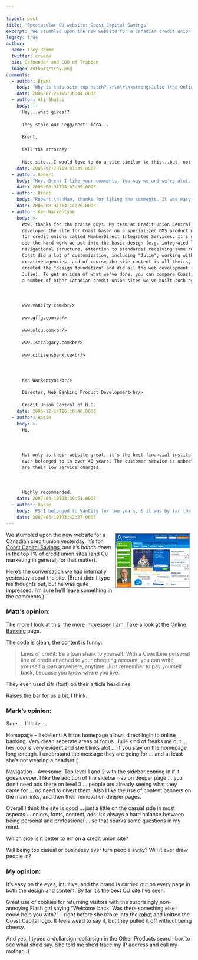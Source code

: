 ```yaml
---

layout: post
title: 'Spectacular CU website: Coast Capital Savings'
excerpt: 'We stumbled upon the new website for a Canadian credit union yesterday.  It&#8217;s for <a href="https://www.coastcapitalsavings.com/">Coast Capital Savings</a>, and it&#8217;s <em>hands down</em> in the top 1% of credit union sites.'
legacy: true
author:
  name: Trey Reeme
  twitter: creeme
  bio: Cofounder and COO of Trabian
  image: authors/trey.png
comments:
  - author: Brent
    body: "Why is this site top notch? \r\n\r\n<strong>Julie (the Online Greeter™) is engaging.</strong> This approach reminded me a less ridiculous <a href=\"http://www.subservientchicken.com/\">subserviant chicken</a>. Coast Capital has allowed their site to react with me on a two way street, and at more levels than their online banking and loan applications. I sat there for quite a while and typed in random words, some financial and some not, just to see what Julie would say and do. And each time the word was financially themed, I was unwittingly marketed, informed of what CCSCU could do for me. And I didn't mind at all. It was relevant - I asked for it for crying out loud.\r\n\r\nPlus, the fact that Trey typed a naughty word into a credit union site and got scolded is beautiful.\r\n\r\n<strong>The navigation is simple and intuitive.</strong> I love to see financial sites break their content into personal and business at the top level. It's definitely something we're learning to incorporate into our information architecture design. Any given user automatically nixes 50% of inapplicable content right off the bat. Plus it's much easier to look at and maneuver than a primary navigation of 10+ items. \r\n\r\n<strong>The <a href=\"https://www.coastcapitalsavings.com/Features/Launch/?mdi-campaign=PersonalSecCalloutNewSite\">\"new website\" page</a> makes the transition easy.</a></strong> It never fails that when we launch a new site, at least one person will write in complaining that we've pulled the ground out from under them. People are resistant to change, even if the change is a vast improvement. By including a <a href=\"https://www.coastcapitalsavings.com/Features/Launch/Tour/\">tour of the new site</a> and a <a href=\"https://www.coastcapitalsavings.com/Features/Launch/Website_FAQ/\">New Website FAQ</a> Coastal Capital keeps their members from feeling alienated and left behind. The best way to encourage use is educate and promote understanding.\r\n\r\n<strong>The site's copy is conversational.</strong> As you have probably seen, we're big advocates of marketing through conversation instead of plastic sales-speak. They joke around, which makes it easier to digest, but also hit their mark by communicating each message clearly.\r\n\r\nHow do they describe their rates? \"Here's what is will cost to get some money from us.\" How much more real and trustworthy is that than some inflated boast about having the best rates, followed by a series of cautionary compliance-driven asterisks? \r\n\r\n<br/><br/>...Man, I ended up saying a lot more about that site than I originally intended. I get excited about great work, alright?\r\n\r\n"
    date: 2006-07-24T15:36:44.000Z
  - author: Ali Shafai
    body: |-
      Hey...what gives!?

      They stole our 'egg/nest' idea...

      Brent,

      Call the attorney!

      Nice site...I would love to do a site similar to this...but, not sure if we can be this bold...
    date: 2006-07-28T19:01:39.000Z
  - author: Robert
    body: "Hey, Brent I like your comments. You say we and we're alot. Who is we? I have been studying what credit unions are doing with their marketing. What they are trying to do to stand out from the banks. I have been going to each site, which their are alot. Do you know of any good resource sites? I found one <a href=\"http://www.creditunionl.com\">http://www.creditunionl.com</a>, but they are still growing their site. It looks like they will have alot of good info, so I will check back with them later.\r\n\r\nAs for this site, I was suprised that a credit union put the toilet on their sales page for online accounts."
    date: 2006-08-31T04:03:39.000Z
  - author: Brent
    body: "Robert,\n\nMan, thanks for liking the comments. It was easy to get excited about \"CCS's site\":https://www.coastcapitalsavings.com/ because its so luscious. \n\nAnd by \"we,\" I meant \"Trabian\":http://www.trabian.com, the web-development alter-egos of the \"OpenSource CU team\":http://www.opensourcecu.com/pages/team. \n\nWhat kind of resources are you looking for? Check out our \"blogroll\":http://www.opensourcecu.com/pages/blogroll for a roster of credit union and credit union-minded blogs. And the \"NCUA\":http://www.ncua.gov database is always a good place to find specific credit union information.\n\nI absolutely love that they put a toilet on their online banking section. You can do your banking from the throne if you want to! That sir, is convenience to the extreme, and the -American- Canadian Way."
    date: 2006-08-31T14:14:26.000Z
  - author: Ken Warkentyne
    body: >-
      Wow, thanks for the praise guys. My team at Credit Union Central of B.C.
      developed the site for Coast based on a specialized CMS product we built
      for credit unions called MemberDirect Integrated Services. It's great to
      see the hard work we put into the basic design (e.g. integrated login,
      navigational structure, attention to standards) receiving some recognition.
      Coast did a lot of customization, including "Julie", working with their own
      creative agencies, and of course the site content is all theirs, but we
      created the "design foundation" and did all the web development (except
      Julie). To get an idea of what we've done, you can compare Coast with
      a number of other Canadian credit union sites we've built such as:



      www.vancity.com<br/>

      www.gffg.com<br/>

      www.nlcu.com<br/>

      www.1stcalgary.com<br/>

      www.citizensbank.ca<br/>



      Ken Warkentyne<br/>

      Director, Web Banking Product Development<br/>

      Credit Union Central of B.C.
    date: 2006-12-14T16:18:46.000Z
  - author: Rosie
    body: >-
      Hi,



      Not only is their website great, it's the best financial institution I've
      ever belonged to in over 40 years. The customer service is unbeatable, as
      are their low service charges.



      Highly recommended.
    date: 2007-04-10T03:39:51.000Z
  - author: Rosie
    body: 'PS I belonged to VanCity for two years, & it was by far the worst financial institution. Requests for customer service were repeatedly ignored, they messed with my accounts something terrible, they were reluctant to help when my credit card was phished. I was inundated with "surveys" they farmed out to phone solicitation companies. Vancity is a nightmare. I pulled two accounts & two credit cards, headed for VanCity. Before that HSBC was pretty good to me for 12 years.'
    date: 2007-04-10T03:42:27.000Z
---
```


<p><a href="https://www.coastcapitalsavings.com"><img src="/images/legacy/Coast_ss.jpg" style="float:right; border: 2px solid #999999; margin: 4px;"></a>We stumbled upon the new website for a Canadian credit union yesterday.  It&#8217;s for <a href="https://www.coastcapitalsavings.com/">Coast Capital Savings</a>, and it&#8217;s <em>hands down</em> in the top 1% of credit union sites (and CU marketing in general, for that matter).</p>
<p>Here&#8217;s the conversation we had internally yesterday about the site. (Brent didn&#8217;t type his thoughts out, but he was quite impressed.  I&#8217;m sure he&#8217;ll leave something in the comments.)</p>
<h3>Matt&#8217;s opinion:</h3>
<p>The more I look at this, the more impressed I am. Take a look at the <a href="https://www.coastcapitalsavings.com/Online_Banking/">Online Banking</a> page.</p>
<p>The code is clean, the content is funny:</p>
<blockquote>
<p>Lines of credit: Be a loan shark to yourself. With a CoastLine personal line of credit attached to your chequing account, you can write yourself a loan anywhere, anytime. Just remember to pay yourself back, because you know where you live.</p>
</blockquote>
<p>They even used sifr (font) on their article headlines.</p>
<p>Raises the bar for us a bit, I think.</p>
<h3>Mark&#8217;s opinion:</h3>
<p>Sure &#8230; I&#8217;ll bite &#8230;</p>
<p>Homepage &#8211; Excellent! A https homepage allows direct login to online banking. Very clean seperate areas of focus. Julie kind of freaks me out &#8230; her loop is very evident and she blinks alot &#8230; if you stay on the homepage long enough. I understand the message they are going for &#8230; and at least she’s not wearing a headset :)</p>
<p>Navigation &#8211; Awesome! Top level 1 and 2 with the sidebar coming in if it goes deeper. I like the addition of the sidebar nav on deeper page &#8230; you don&#8217;t need ads there on level 3 &#8230; people are already seeing what they came for &#8230; no need to divert them. Also I like the use of content banners on the main links, and then their removal on deeper pages.</p>
<p>Overall I think the site is good &#8230; just a little on the casual side in most aspects &#8230; colors, fonts, content, ads. It&#8217;s always a hard balance between being personal and professional &#8230; so that sparks some questions in my mind.</p>
<p>Which side is it better to err on a credit union site?</p>
<p>Will being too casual or businessy ever turn people away? Will it ever draw people in?</p>
<h3>My opinion:</h3>
<p>It&#8217;s easy on the eyes, intuitive, and the brand is carried out on every page in both the design and content.  By far it&#8217;s the best CU site I&#8217;ve seen.</p>
<p>Great use of cookies for returning visitors with the surprisingly non-annoying Flash girl saying &#8220;Welcome back.  Was there something else I could help you with?&#8221; &#8211; right before she broke into the <a href="http://en.wikipedia.org/wiki/The_robot">robot</a> and knitted the Coast Capital logo.  It feels weird to say it, but they pulled it off without being cheesy.</p>
<p>And yes, I typed a-dollarsign-dollarsign in the Other Products search box to see what she&#8217;d say.  She told me she&#8217;d trace my IP address and call my mother.  :)</p>
